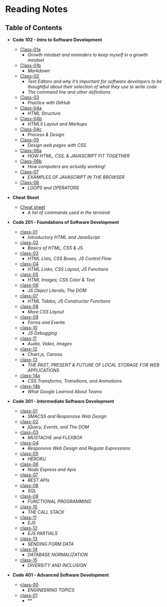 # Reading Notes

## Table of Contents

- **Code 102 - Intro to Software Development**

     - [Class-01a](https://aalbarqi.github.io/learning-journal/READ01)
          - *Growth mindset and reminders to keep myself in a growth mindset*
     - [Class-01b](https://aalbarqi.github.io/learning-journal/READ01-2)
          - *Markdown*
     - [Class-02](https://aalbarqi.github.io/learning-journal/READ02)
          - *Text Editors and why it’s important for software developers to be thoughtful about their selection of what they use to write code*
          - *The command line and other definitions*
     - [Class-03](https://aalbarqi.github.io/learning-journal/READ03)
          - *Practice with GitHub*
     - [Class-04a](https://aalbarqi.github.io/learning-journal/READ04-2)
          - *HTML Structure*
     - [Class-04b](https://aalbarqi.github.io/learning-journal/READ04-3)
          - *HTML5 Layout and Markups*
     - [Class-04c](https://aalbarqi.github.io/learning-journal/READ04-1)
          - *Process & Design*
     - [Class-05](https://aalbarqi.github.io/learning-journal/READ05)
          - *Design web pages with CSS*
     - [Class-06a](https://aalbarqi.github.io/learning-journal/READ06-1)
          - *HOW HTML, CSS, & JAVASCRIPT FIT TOGETHER*
     - [Class-06b](https://aalbarqi.github.io/learning-journal/READ06-2)
          - *How computers are actually working!*
     - [Class-07](https://aalbarqi.github.io/learning-journal/READ07)
          - *EXAMPLES OF JAVASCRIPT IN THE BROWSER*
     - [Class-08](https://aalbarqi.github.io/learning-journal/READ08)
          - *LOOPS and OPERATORS*

- **Cheat Sheet**
     - [Cheat sheet](https://aalbarqi.github.io/learning-journal/CHEATSHEET)
          - *A list of commands used in the terminal*


- **Code 201 - Foundations of Software Development**
     - [class-01](https://aalbarqi.github.io/reading-notes/class-01)
          - *Introductory HTML and JavaScript*
     - [class-02](https://aalbarqi.github.io/reading-notes/class-02)
          - *Basics of HTML, CSS & JS*
     - [class-03](https://aalbarqi.github.io/reading-notes/class-03)
          - *HTML Lists, CSS Boxes, JS Control Flow*
     - [class-04](https://aalbarqi.github.io/reading-notes/class-04)
          - *HTML Links, CSS Layout, JS Functions*
     - [class-05](https://aalbarqi.github.io/reading-notes/class-05)
          - *HTML Images; CSS Color & Text*
     - [class-06](https://aalbarqi.github.io/reading-notes/class-06)
          - *JS Object Literals; The DOM*
     - [class-07](https://aalbarqi.github.io/reading-notes/class-07)
          - *HTML Tables; JS Constructor Functions*
     - [class-08](https://aalbarqi.github.io/reading-notes/class-08)
          - *More CSS Layout*
     - [class-09](https://aalbarqi.github.io/reading-notes/class-09)
          - *Forms and Events*
     - [class-10](https://aalbarqi.github.io/reading-notes/class-10)
          - *JS Debugging*
     - [class-11](https://aalbarqi.github.io/reading-notes/class-11)
          - *Audio, Video, Images*
     - [class-12](https://aalbarqi.github.io/reading-notes/class-12)
          - *Chart.js, Canvas*
     - [class-13](https://aalbarqi.github.io/reading-notes/class-13)
          - *THE PAST, PRESENT & FUTURE OF LOCAL STORAGE FOR WEB APPLICATIONS*
     - [class-14a](https://aalbarqi.github.io/reading-notes/class-14)
          - *CSS Transforms, Transitions, and Animations*
     - [class-14b](https://aalbarqi.github.io/reading-notes/class-14b)
          - *What Google Learned About Teams*

- **Code 301 - Intermediate Software Development**
     - [class-01](https://aalbarqi.github.io/reading-notes/class-15)
          - *SMACSS and Responsive Web Design*
     - [class-02](https://aalbarqi.github.io/reading-notes/class-16)
          - *jQuery, Events, and The DOM*
     - [class-03](https://aalbarqi.github.io/reading-notes/class-17)
          - *MUSTACHE and FLEXBOX*
     - [class-04](https://aalbarqi.github.io/reading-notes/class-18)
          - *Responsive Web Design and Regular Expressions*
     - [class-05](https://aalbarqi.github.io/reading-notes/class-19)
          - *HEROKU*
     - [class-06](https://aalbarqi.github.io/reading-notes/class-20)
          - *Node Express and Apis*
     - [class-07](https://aalbarqi.github.io/reading-notes/class-21)
          - *REST APIs*
     - [class-08](https://aalbarqi.github.io/reading-notes/class-22)
          - *SQL*
     - [class-09](https://aalbarqi.github.io/reading-notes/class-23)
          - *FUNCTIONAL PROGRAMMING*
     - [class-10](https://aalbarqi.github.io/reading-notes/class-24)
          - *THE CALL STACK*
     - [class-11](https://aalbarqi.github.io/reading-notes/class-25)
          - *EJS*
     - [class-12](https://aalbarqi.github.io/reading-notes/class-26)
          - *EJS PARTIALS*
     - [class-13](https://aalbarqi.github.io/reading-notes/class-27)
          - *SENDING FORM DATA*
     - [class-14](https://aalbarqi.github.io/reading-notes/class-28)
          - *DATABASE NORMALIZATION*
     - [class-15](https://aalbarqi.github.io/reading-notes/class-29)
          - *DIVERSITY AND INCLUSION*

- **Code 401 - Advanced Software Development**

     - [class-00](https://aalbarqi.github.io/reading-notes/class-30)
          - *ENGINEERING TOPICS*
     - [class-01](https://aalbarqi.github.io/reading-notes/class-31)
          - **

